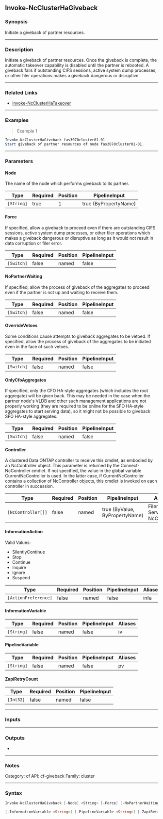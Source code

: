 Invoke-NcClusterHaGiveback
--------------------------

### Synopsis
Initiate a giveback of partner resources.

---

### Description

Initiate a giveback of partner resources. Once the giveback is complete, the automatic takeover capability is disabled until the partner is rebooted. A giveback fails if outstanding CIFS sessions, active system dump processes, or other filer operations makes a giveback dangerous or disruptive.

---

### Related Links
* [Invoke-NcClusterHaTakeover](Invoke-NcClusterHaTakeover)

---

### Examples
> Example 1

```PowerShell
Invoke-NcClusterHaGiveback fas3070cluster01-01
Start giveback of partner resources of node fas3070cluster01-01.
```

---

### Parameters
#### **Node**
The name of the node which performs giveback to its partner.

|Type      |Required|Position|PipelineInput        |
|----------|--------|--------|---------------------|
|`[String]`|true    |1       |true (ByPropertyName)|

#### **Force**
If specified, allow a giveback to proceed even if there are outstanding CIFS sessions, active system dump processes, or other filer operations which makes a giveback dangerous or disruptive as long as it would not result in data corruption or filer error.

|Type      |Required|Position|PipelineInput|
|----------|--------|--------|-------------|
|`[Switch]`|false   |named   |false        |

#### **NoPartnerWaiting**
If specified, allow the process of giveback of the aggregates to proceed even if the partner is not up and waiting to receive them.

|Type      |Required|Position|PipelineInput|
|----------|--------|--------|-------------|
|`[Switch]`|false   |named   |false        |

#### **OverrideVetoes**
Some conditions cause attempts to giveback aggregates to be vetoed. If specified, allow the process of giveback of the aggregates to be initiated even in the face of such vetoes.

|Type      |Required|Position|PipelineInput|
|----------|--------|--------|-------------|
|`[Switch]`|false   |named   |false        |

#### **OnlyCfoAggregates**
If specified, only the CFO HA-style aggregates (which includes the root aggregate) will be given back. This may be needed in the case when the partner node's VLDB and other such management applications are not properly working (they are required to be online for the SFO HA-style aggregates to start serving data), so it might not be possible to giveback SFO HA-style aggregates.

|Type      |Required|Position|PipelineInput|
|----------|--------|--------|-------------|
|`[Switch]`|false   |named   |false        |

#### **Controller**
A clustered Data ONTAP controller to receive this cmdlet, as embodied by an NcController object.  This parameter is returned by the Connect-NcController cmdlet.  If not specified, the value in the global variable CurrentNcController is used.  In the latter case, if CurrentNcController contains a collection of NcController objects, this cmdlet is invoked on each controller in succession.

|Type              |Required|Position|PipelineInput                 |Aliases                          |
|------------------|--------|--------|------------------------------|---------------------------------|
|`[NcController[]]`|false   |named   |true (ByValue, ByPropertyName)|Filer<br/>Server<br/>NcController|

#### **InformationAction**

Valid Values:

* SilentlyContinue
* Stop
* Continue
* Inquire
* Ignore
* Suspend

|Type                |Required|Position|PipelineInput|Aliases|
|--------------------|--------|--------|-------------|-------|
|`[ActionPreference]`|false   |named   |false        |infa   |

#### **InformationVariable**

|Type      |Required|Position|PipelineInput|Aliases|
|----------|--------|--------|-------------|-------|
|`[String]`|false   |named   |false        |iv     |

#### **PipelineVariable**

|Type      |Required|Position|PipelineInput|Aliases|
|----------|--------|--------|-------------|-------|
|`[String]`|false   |named   |false        |pv     |

#### **ZapiRetryCount**

|Type     |Required|Position|PipelineInput|
|---------|--------|--------|-------------|
|`[Int32]`|false   |named   |false        |

---

### Inputs

---

### Outputs
* 

---

### Notes
Category: cf
API: cf-giveback
Family: cluster

---

### Syntax
```PowerShell
Invoke-NcClusterHaGiveback [-Node] <String> [-Force] [-NoPartnerWaiting] [-OverrideVetoes] [-OnlyCfoAggregates] [-Controller <NcController[]>] [-InformationAction <ActionPreference>] 
```
```PowerShell
[-InformationVariable <String>] [-PipelineVariable <String>] [-ZapiRetryCount <Int32>] [<CommonParameters>]
```
